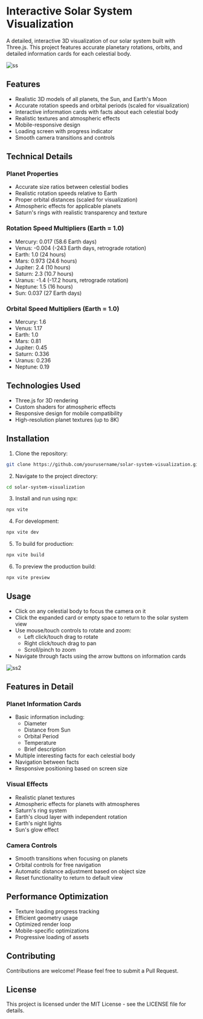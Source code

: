 # Interactive Solar System Visualization

A detailed, interactive 3D visualization of our solar system built with Three.js. This project features accurate planetary rotations, orbits, and detailed information cards for each celestial body.

![ss](https://github.com/user-attachments/assets/a3dc3d5a-1e97-4a83-ba18-cb5d30870a58)

## Features

- Realistic 3D models of all planets, the Sun, and Earth's Moon
- Accurate rotation speeds and orbital periods (scaled for visualization)
- Interactive information cards with facts about each celestial body
- Realistic textures and atmospheric effects
- Mobile-responsive design
- Loading screen with progress indicator
- Smooth camera transitions and controls

## Technical Details

### Planet Properties
- Accurate size ratios between celestial bodies
- Realistic rotation speeds relative to Earth
- Proper orbital distances (scaled for visualization)
- Atmospheric effects for applicable planets
- Saturn's rings with realistic transparency and texture

### Rotation Speed Multipliers (Earth = 1.0)
- Mercury: 0.017 (58.6 Earth days)
- Venus: -0.004 (-243 Earth days, retrograde rotation)
- Earth: 1.0 (24 hours)
- Mars: 0.973 (24.6 hours)
- Jupiter: 2.4 (10 hours)
- Saturn: 2.3 (10.7 hours)
- Uranus: -1.4 (-17.2 hours, retrograde rotation)
- Neptune: 1.5 (16 hours)
- Sun: 0.037 (27 Earth days)

### Orbital Speed Multipliers (Earth = 1.0)
- Mercury: 1.6
- Venus: 1.17
- Earth: 1.0
- Mars: 0.81
- Jupiter: 0.45
- Saturn: 0.336
- Uranus: 0.236
- Neptune: 0.19

## Technologies Used

- Three.js for 3D rendering
- Custom shaders for atmospheric effects
- Responsive design for mobile compatibility
- High-resolution planet textures (up to 8K)

## Installation

1. Clone the repository:
```bash
git clone https://github.com/yourusername/solar-system-visualization.git
```

2. Navigate to the project directory:
```bash
cd solar-system-visualization
```

3. Install and run using npx:
```bash
npx vite
```

4. For development:
```bash
npx vite dev
```

5. To build for production:
```bash
npx vite build
```

6. To preview the production build:
```bash
npx vite preview
```

## Usage

- Click on any celestial body to focus the camera on it
- Click the expanded card or empty space to return to the solar system view
- Use mouse/touch controls to rotate and zoom:
  - Left click/touch drag to rotate
  - Right click/touch drag to pan
  - Scroll/pinch to zoom
- Navigate through facts using the arrow buttons on information cards

![ss2](https://github.com/user-attachments/assets/2835b085-354b-4d95-bc3a-a1d43560366a)

## Features in Detail

### Planet Information Cards
- Basic information including:
  - Diameter
  - Distance from Sun
  - Orbital Period
  - Temperature
  - Brief description
- Multiple interesting facts for each celestial body
- Navigation between facts
- Responsive positioning based on screen size

### Visual Effects
- Realistic planet textures
- Atmospheric effects for planets with atmospheres
- Saturn's ring system
- Earth's cloud layer with independent rotation
- Earth's night lights
- Sun's glow effect

### Camera Controls
- Smooth transitions when focusing on planets
- Orbital controls for free navigation
- Automatic distance adjustment based on object size
- Reset functionality to return to default view

## Performance Optimization

- Texture loading progress tracking
- Efficient geometry usage
- Optimized render loop
- Mobile-specific optimizations
- Progressive loading of assets

## Contributing

Contributions are welcome! Please feel free to submit a Pull Request.

## License

This project is licensed under the MIT License - see the LICENSE file for details.
